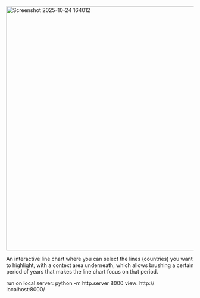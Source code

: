 
<img width="1154" height="656" alt="Screenshot 2025-10-24 164012" src="https://github.com/user-attachments/assets/8a4abfa6-0e04-4f6b-b32b-810419f9101d" />

An interactive line chart where you can select the lines (countries) you want to highlight, with a context area underneath, which allows brushing a certain period of years that makes the line chart focus on that period.

run on local server: python -m http.server 8000 
view: http:// localhost:8000/
